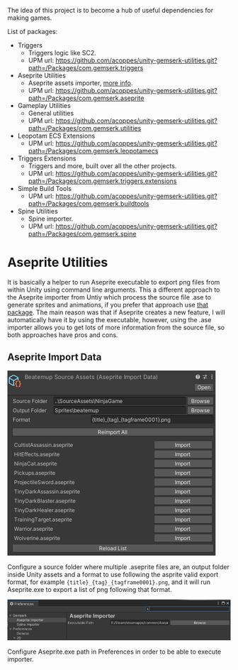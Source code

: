 The idea of this project is to become a hub of useful dependencies for making games.

List of packages: 

* Triggers
    - Triggers logic like SC2.
    - UPM url: https://github.com/acoppes/unity-gemserk-utilities.git?path=/Packages/com.gemserk.triggers
* Aseprite Utilities
    - Aseprite assets importer, [more info](Packages/com.gemserk.aseprite/Readme.md).
    - UPM url: https://github.com/acoppes/unity-gemserk-utilities.git?path=/Packages/com.gemserk.aseprite
* Gameplay Utilities
    - General utilities
    - UPM url: https://github.com/acoppes/unity-gemserk-utilities.git?path=/Packages/com.gemserk.utilities
* Leopotam ECS Extensions
    - UPM url: https://github.com/acoppes/unity-gemserk-utilities.git?path=/Packages/com.gemserk.leopotamecs
* Triggers Extensions
    - Triggers and more, built over all the other projects.
    - UPM url: https://github.com/acoppes/unity-gemserk-utilities.git?path=/Packages/com.gemserk.triggers.extensions
* Simple Build Tools
    - UPM url: https://github.com/acoppes/unity-gemserk-utilities.git?path=/Packages/com.gemserk.buildtools
* Spine Utilities
    - Spine importer.
    - UPM url: https://github.com/acoppes/unity-gemserk-utilities.git?path=/Packages/com.gemserk.spine


# Aseprite Utilities

It is basically a helper to run Aseprite executable to export png files from within Unity using command line arguments. This a different approach to the Aseprite importer from Untiy which process the source file .ase to generate sprites and animations, if you prefer that approach use [that package](https://docs.unity3d.com/Packages/com.unity.2d.aseprite@1.0/manual/index.html). The main reason was that if Aseprite creates a new feature, I will automatically have it by using the executable, however, using the .ase importer allows you to get lots of more information from the source file, so both approaches have pros and cons.

## Aseprite Import Data

![Aseprite importer example](images/asepriteimporter-01.png)

Configure a source folder where multiple .aseprite files are, an output folder inside Unity assets and a format to use following the asprite valid export format, for example `{title}_{tag}_{tagframe0001}.png`, and it will run Aseprite.exe to export a list of png following that format.

![Aseprite importer example](images/asepriteimporter-02.png)

Configure Aseprite.exe path in Preferences in order to be able to execute importer.